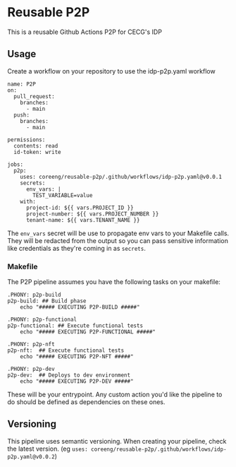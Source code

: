 # Reusable P2P

This is a reusable Github Actions P2P for CECG's IDP

## Usage

Create a workflow on your repository to use the idp-p2p.yaml workflow

```
name: P2P
on:
  pull_request:
    branches:
      - main
  push:
    branches:
      - main

permissions:
  contents: read
  id-token: write

jobs:
  p2p:
    uses: coreeng/reusable-p2p/.github/workflows/idp-p2p.yaml@v0.0.1
    secrets:
      env_vars: |
        TEST_VARIABLE=value
    with:
      project-id: ${{ vars.PROJECT_ID }}
      project-number: ${{ vars.PROJECT_NUMBER }}
      tenant-name: ${{ vars.TENANT_NAME }}

```

The `env_vars` secret will be use to propagate env vars to your Makefile calls. They will be redacted from the output so you can pass sensitive information like credentials as they're coming in as `secrets`.
### Makefile
The P2P pipeline assumes you have the following tasks on your makefile:

```
.PHONY: p2p-build 
p2p-build: ## Build phase
	echo "##### EXECUTING P2P-BUILD #####"

.PHONY: p2p-functional 
p2p-functional: ## Execute functional tests
	echo "##### EXECUTING P2P-FUNCTIONAL #####"

.PHONY: p2p-nft
p2p-nft:  ## Execute functional tests
	echo "##### EXECUTING P2P-NFT #####"

.PHONY: p2p-dev
p2p-dev:  ## Deploys to dev environment
	echo "##### EXECUTING P2P-DEV #####"
```

These will be your entrypoint. Any custom action you'd like the pipeline to do should be defined as dependencies on these ones.

## Versioning
This pipeline uses semantic versioning. When creating your pipeline, check the latest version. (eg `uses: coreeng/reusable-p2p/.github/workflows/idp-p2p.yaml@v0.0.2`)